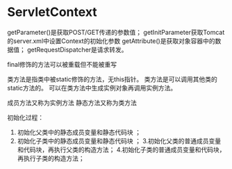 # ServletContext
 getParameter()是获取POST/GET传递的参数值；
getInitParameter获取Tomcat的server.xml中设置Context的初始化参数
getAttribute()是获取对象容器中的数据值；
getRequestDispatcher是请求转发。

final修饰的方法可以被重载但不能被重写

类方法是指类中被static修饰的方法，无this指针。 
类方法是可以调用其他类的static方法的。 
可以在类方法中生成实例对象再调用实例方法。

成员方法又称为实例方法
静态方法又称为类方法 

 初始化过程： 
1. 初始化父类中的静态成员变量和静态代码块 ； 
2. 初始化子类中的静态成员变量和静态代码块 ； 
3.初始化父类的普通成员变量和代码块，再执行父类的构造方法；
4.初始化子类的普通成员变量和代码块，再执行子类的构造方法；  
